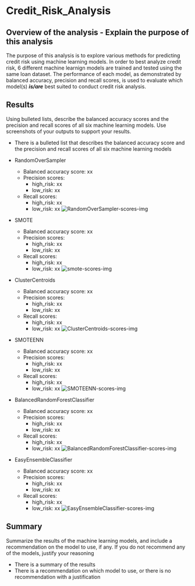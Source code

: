 # Credit_Risk_Analysis

## Overview of the analysis - Explain the purpose of this analysis

The purpose of this analysis is to explore various methods for predicting credit risk using machine learning models. In order to best analyze credit risk, 6 different machine learnign models are trained and tested using the same loan dataset. The performance of each model, as demonstrated by balanced accuracy, precision and recall scores, is used to evaluate which model(s) ***is/are*** best suited to conduct credit risk analysis.

## Results

Using bulleted lists, describe the balanced accuracy scores and the precision and recall scores of all six machine learning models. Use screenshots of your outputs to support your results.

- There is a bulleted list that describes the balanced accuracy score and the precision and recall scores of all six machine learning models

- RandomOverSampler
  - Balanced accuracy score: xx
  - Precision scores:
    - high_risk: xx
    - low_risk: xx
  - Recall scores:
    - high_risk: xx
    - low_risk: xx
![RandomOverSampler-scores-img](<insert-relative-pathname-here>)

- SMOTE
  - Balanced accuracy score: xx
  - Precision scores:
    - high_risk: xx
    - low_risk: xx
  - Recall scores:
    - high_risk: xx
    - low_risk: xx
![smote-scores-img](<insert-relative-pathname-here>)

- ClusterCentroids
  - Balanced accuracy score: xx
  - Precision scores:
    - high_risk: xx
    - low_risk: xx
  - Recall scores:
    - high_risk: xx
    - low_risk: xx
![ClusterCentroids-scores-img](<insert-relative-pathname-here>)

- SMOTEENN
  - Balanced accuracy score: xx
  - Precision scores:
    - high_risk: xx
    - low_risk: xx
  - Recall scores:
    - high_risk: xx
    - low_risk: xx
![SMOTEENN-scores-img](<insert-relative-pathname-here>)

- BalancedRandomForestClassifier
  - Balanced accuracy score: xx
  - Precision scores:
    - high_risk: xx
    - low_risk: xx
  - Recall scores:
    - high_risk: xx
    - low_risk: xx
![BalancedRandomForestClassifier-scores-img](<insert-relative-pathname-here>)

- EasyEnsembleClassifier
  - Balanced accuracy score: xx
  - Precision scores:
    - high_risk: xx
    - low_risk: xx
  - Recall scores:
    - high_risk: xx
    - low_risk: xx
![EasyEnsembleClassifier-scores-img](<insert-relative-pathname-here>)

## Summary

Summarize the results of the machine learning models, and include a recommendation on the model to use, if any. If you do not recommend any of the models, justify your reasoning

- There is a summary of the results
- There is a recommendation on which model to use, or there is no recommendation with a justification
